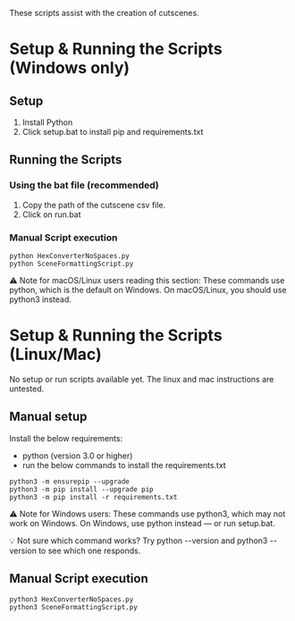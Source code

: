 These scripts assist with the creation of cutscenes. 

# Setup & Running the Scripts (Windows only)

## Setup
1. Install Python
2. Click setup.bat to install pip and requirements.txt

## Running the Scripts
### Using the bat file (recommended)
1. Copy the path of the cutscene csv file.
2. Click on run.bat

### Manual Script execution
```
python HexConverterNoSpaces.py
python SceneFormattingScript.py
```
⚠️ Note for macOS/Linux users reading this section:
These commands use python, which is the default on Windows.
On macOS/Linux, you should use python3 instead.

# Setup & Running the Scripts (Linux/Mac)
No setup or run scripts available yet. The linux and mac instructions are untested.

## Manual setup
Install the below requirements:
- python (version 3.0 or higher)
- run the below commands to install the requirements.txt
```
python3 -m ensurepip --upgrade
python3 -m pip install --upgrade pip
python3 -m pip install -r requirements.txt
```
⚠️ Note for Windows users:
These commands use python3, which may not work on Windows.
On Windows, use python instead — or run setup.bat.

💡 Not sure which command works?
Try python --version and python3 --version to see which one responds.
## Manual Script execution
```
python3 HexConverterNoSpaces.py
python3 SceneFormattingScript.py
```